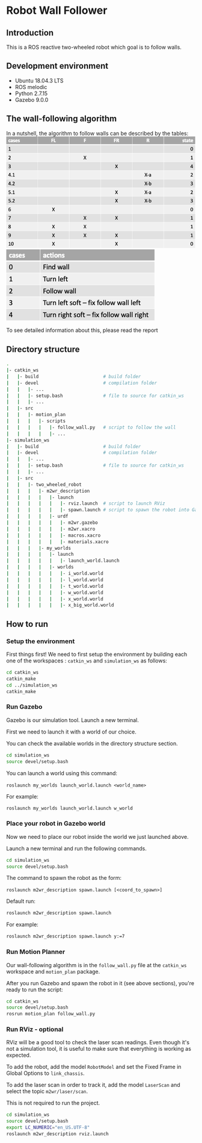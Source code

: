 # Robot Wall Follower
## Introduction
This is a ROS reactive two-wheeled robot which goal is to follow walls.

## Development environment
* Ubuntu 18.04.3 LTS
* ROS melodic
* Python 2.7.15
* Gazebo 9.0.0

## The wall-following algorithm
In a nutshell, the algorithm to follow walls can be described by the tables:
![state machine table](https://github.com/filipaivars/robot_wall_follower/blob/master/images/state_machine.png)
![actions table](https://github.com/filipaivars/robot_wall_follower/blob/master/images/actions.png)

To see detailed information about this, please read the report

## Directory structure
```bash
.
|- catkin_ws
|   |- build                        # build folder
|   |- devel                        # compilation folder
|   |   |- ...
|   |   |- setup.bash               # file to source for catkin_ws
|   |   |- ...
|   |- src
|   |   |- motion_plan
|   |   |   |- scripts
|   |   |   |   |- follow_wall.py   # script to follow the wall
|   |   |   |   |- ...
|- simulation_ws
|   |- build                        # build folder
|   |- devel                        # compilation folder
|   |   |- ...
|   |   |- setup.bash               # file to source for catkin_ws
|   |   |- ...
|   |- src
|   |   |- two_wheeled_robot
|   |   |   |- m2wr_description
|   |   |   |   |- launch
|   |   |   |   |   |- rviz.launch  # script to launch RViz
|   |   |   |   |   |- spawn.launch # script to spawn the robot into Gazebo
|   |   |   |   |- urdf
|   |   |   |   |   |- m2wr.gazebo
|   |   |   |   |   |- m2wr.xacro
|   |   |   |   |   |- macros.xacro
|   |   |   |   |   |- materials.xacro
|   |   |   |- my_worlds
|   |   |   |   |- launch
|   |   |   |   |   |- launch_world.launch
|   |   |   |   |- worlds
|   |   |   |   |   |- i_world.world
|   |   |   |   |   |- l_world.world
|   |   |   |   |   |- t_world.world
|   |   |   |   |   |- w_world.world
|   |   |   |   |   |- x_world.world
|   |   |   |   |   |- x_big_world.world
```

## How to run

### Setup the environment
First things first! We need to first setup the environment by building each one of the workspaces : `catkin_ws` and `simulation_ws` as follows:

```bash
cd catkin_ws
catkin_make
cd ../simulation_ws
catkin_make
```

### Run Gazebo
Gazebo is our simulation tool. Launch a new terminal.

First we need to launch it with a world of our choice.

You can check the available worlds in the directory structure section.

```bash
cd simulation_ws
source devel/setup.bash
```
You can launch a world using this command:

`roslaunch my_worlds launch_world.launch <world_name>`

For example:
```bash
roslaunch my_worlds launch_world.launch w_world
```

### Place your robot in Gazebo world
Now we need to place our robot inside the world we just launched above.

Launch a new terminal and run the following commands.

```bash
cd simulation_ws
source devel/setup.bash
```
The command to spawn the robot as the form:

`roslaunch m2wr_description spawn.launch [<coord_to_spawn>]`

Default run:
```bash
roslaunch m2wr_description spawn.launch
```

For example:
```bash
roslaunch m2wr_description spawn.launch y:=7
```

### Run Motion Planner
Our wall-following algorithm is in the `follow_wall.py` file at the `catkin_ws` workspace and `motion_plan` package.

After you run Gazebo and spawn the robot in it (see above sections), you're ready to run the script:

```bash
cd catkin_ws
source devel/setup.bash
rosrun motion_plan follow_wall.py
```

### Run RViz - optional
RViz will be a good tool to check the laser scan readings. Even though it's not a simulation tool, it is useful to make sure that everything is working as expected.

To add the robot, add the model `RobotModel` and set the Fixed Frame in Global Options to `link_chassis`.

To add the laser scan in order to track it, add the model `LaserScan` and select the topic `m2wr/laser/scan`.

This is not required to run the project.

```bash
cd simulation_ws
source devel/setup.bash
export LC_NUMERIC="en_US.UTF-8"
roslaunch m2wr_description rviz.launch
```
